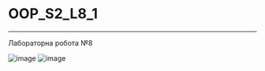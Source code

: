 # OOP_S2_L8_1
--------
Лабораторна робота №8

![image](https://github.com/YurijKryshtof0222/OOP_S2_L8_1/assets/105464154/aed09dfc-b108-42ce-8b2b-3096060f37bf)
![image](https://github.com/YurijKryshtof0222/OOP_S2_L8_1/assets/105464154/3f0e43c6-860a-47c2-8771-8e1bde934dd3)
